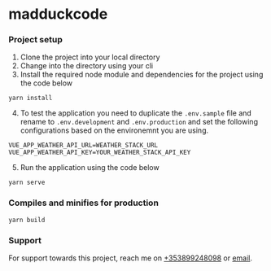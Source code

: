 # madduckcode

### Project setup
1. Clone the project into your local directory
2. Change into the directory using your cli
3. Install the required node module and dependencies for the project using the code below
```
yarn install
```
4. To test the application you need to duplicate the `.env.sample` file and rename to `.env.development` and `.env.production` and set the following configurations based on the environemnt you are using.
```
VUE_APP_WEATHER_API_URL=WEATHER_STACK_URL
VUE_APP_WEATHER_API_KEY=YOUR_WEATHER_STACK_API_KEY
```
5. Run the application using the code below
```
yarn serve
```

### Compiles and minifies for production
```
yarn build
```

### Support
For support towards this project, reach me on <a href="tel:+353899248098">+353899248098</a> or <a href="mailto:engchris95@gmail.com">email</a>.